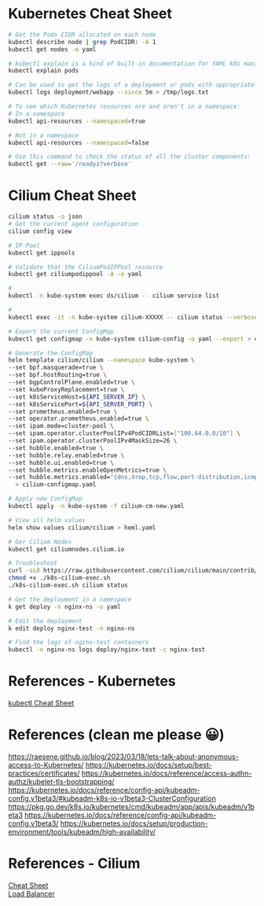 # Kubernetes Cheat Sheet
```sh
# Get the Pods CIDR allocated on each node
kubectl describe node | grep PodCIDR: -A 1
kubectl get nodes -o yaml

# kubectl explain is a kind of built-in documentation for YAML k8s manifest files.
kubectl explain pods

# Can be used to get the logs of a deployment or pods with appropriate parameters to log the same
kubectl logs deployment/webapp --since 5m > /tmp/logs.txt

# To see which Kubernetes resources are and aren't in a namespace:
# In a namespace
kubectl api-resources --namespaced=true

# Not in a namespace
kubectl api-resources --namespaced=false

# Use this command to check the status of all the cluster components:
kubectl get --raw='/readyz?verbose'

```


# Cilium Cheat Sheet
```sh
cilium status -o json
# Get the current agent configuration
cilium config view

# IP Pool
kubectl get ippools

# Validate that the CiliumPodIPPool resource
kubectl get ciliumpodippool -A -o yaml

#
kubectl -n kube-system exec ds/cilium -- cilium service list

# 
kubectl exec -it -n kube-system cilium-XXXXX -- cilium status --verbose

# Export the current ConfigMap
kubectl get configmap -n kube-system cilium-config -o yaml --export > cilium-cm-backup.yaml

# Generate the ConfigMap
helm template cilium/cilium --namespace kube-system \
--set bpf.masquerade=true \
--set bpf.hostRouting=true \
--set bgpControlPlane.enabled=true \
--set kubeProxyReplacement=true \
--set k8sServiceHost=${API_SERVER_IP} \
--set k8sServicePort=${API_SERVER_PORT} \
--set prometheus.enabled=true \
--set operator.prometheus.enabled=true \
--set ipam.mode=cluster-pool \
--set ipam.operator.clusterPoolIPv4PodCIDRList=["100.64.0.0/10"] \
--set ipam.operator.clusterPoolIPv4MaskSize=26 \
--set hubble.enabled=true \
--set hubble.relay.enabled=true \
--set hubble.ui.enabled=true \
--set hubble.metrics.enableOpenMetrics=true \
--set hubble.metrics.enabled="{dns,drop,tcp,flow,port-distribution,icmp,httpV2:exemplars=true;labelsContext=source_ip\,source_namespace\,source_workload\,destination_ip\,destination_namespace\,destination_workload\,traffic_direction}" \
  > cilium-configmap.yaml

# Apply new ConfigMap
kubectl apply -n kube-system -f cilium-cm-new.yaml

# View all helm values
helm show values cilium/cilium > heml.yaml

# Ger Cilium Nodes
kubectl get ciliumnodes.cilium.io

# Troubleshoot
curl -sLO https://raw.githubusercontent.com/cilium/cilium/main/contrib/k8s/k8s-cilium-exec.sh
chmod +x ./k8s-cilium-exec.sh
./k8s-cilium-exec.sh cilium status

# Get the deployment in a namespace
k get deploy -n nginx-ns -o yaml

# Edit the deployment
k edit deploy nginx-test -n nginx-ns

# Find the logs of nginx-test containers
kubectl -n nginx-ns logs deploy/nginx-test -c nginx-test
```

# References - Kubernetes
[kubectl Cheat Sheet](https://kubernetes.io/docs/reference/kubectl/cheatsheet/)  

# References (clean me please 😀)
https://raesene.github.io/blog/2023/03/18/lets-talk-about-anonymous-access-to-Kubernetes/
https://kubernetes.io/docs/setup/best-practices/certificates/
https://kubernetes.io/docs/reference/access-authn-authz/kubelet-tls-bootstrapping/
https://kubernetes.io/docs/reference/config-api/kubeadm-config.v1beta3/#kubeadm-k8s-io-v1beta3-ClusterConfiguration
https://pkg.go.dev/k8s.io/kubernetes/cmd/kubeadm/app/apis/kubeadm/v1beta3
https://kubernetes.io/docs/reference/config-api/kubeadm-config.v1beta3/
https://kubernetes.io/docs/setup/production-environment/tools/kubeadm/high-availability/

# References - Cilium
[Cheat Sheet](https://docs.cilium.io/en/stable/cheatsheet/)  
[Load Balancer](https://docs.cilium.io/en/latest/network/lb-ipam/)  

